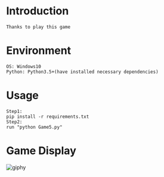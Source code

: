 # Introduction
```
Thanks to play this game
```

# Environment
```
OS: Windows10
Python: Python3.5+(have installed necessary dependencies)
```

# Usage
```
Step1:
pip install -r requirements.txt
Step2:
run "python Game5.py"
```

# Game Display
![giphy](demonstration/running.gif)